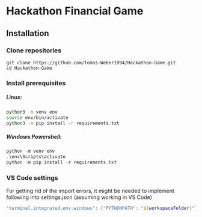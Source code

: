 # Hackathon Financial Game

## Installation

### Clone repositories

```
git clone https://github.com/Tomas-Weber1994/Hackathon-Game.git
cd Hackathon-Game
```

### Install prerequisites

##### Linux:

```bash
python3 -m venv env
source env/bin/activate
python3 -m pip install -r requirements.txt
```

##### Windows Powershell:

```powershell
python -m venv env
.\env\Scripts\activate
python -m pip install -r requirements.txt
```

### VS Code settings

For getting rid of the import errors, it might be needed to implement following into settings.json (assuming working in VS Code)
```powershell
"terminal.integrated.env.windows": {"PYTHONPATH": "${workspaceFolder}"}
```
